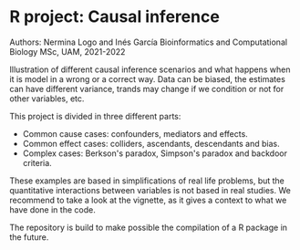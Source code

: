 # R project: Causal inference
Authors: Nermina Logo and Inés García
Bioinformatics and Computational Biology MSc, UAM, 2021-2022

Illustration of different causal inference scenarios and what happens when it is model in a wrong or a correct way. Data can be biased, the estimates can have different variance, trands may change if we condition or not for other variables, etc. 

This project is divided in three different parts:

- Common cause cases: confounders, mediators and effects.
- Common effect cases: colliders, ascendants, descendants and bias.
- Complex cases: Berkson's paradox, Simpson's paradox and backdoor criteria.

These examples are based in simplifications of real life problems, but the quantitative interactions between variables is not based in real studies. We recommend to take a look at the vignette, as it gives a context to what we have done in the code.

The repository is build to make possible the compilation of a R package in the future.
